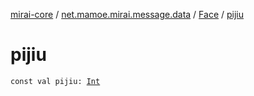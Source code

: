 [mirai-core](../../index.md) / [net.mamoe.mirai.message.data](../index.md) / [Face](index.md) / [pijiu](./pijiu.md)

# pijiu

`const val pijiu: `[`Int`](https://kotlinlang.org/api/latest/jvm/stdlib/kotlin/-int/index.html)